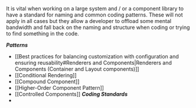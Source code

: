 It is vital when working on a large system and / or a component library to have a standard for naming and common coding patterns. These will not apply in all cases but they allow a developer to offload some mental bandwidth and fall back on the naming and structure when coding or trying to find something in the code. 

***Patterns***
- [[Best practices for balancing customization with configuration and ensuring reusability#Renderers and Components|Renderers and Components (Container and Layout components)]]
- [[Conditional Rendering]]
- [[Compound Component]]
- [[Higher-Order Component Pattern]] 
- [[Controlled Components]]
***Coding Standards***
- 